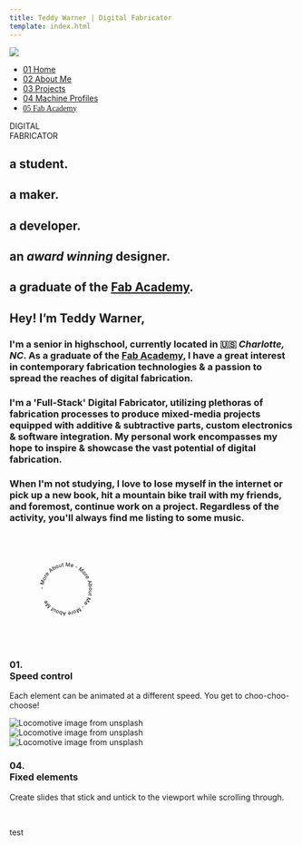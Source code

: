 ```yaml
---
title: Teddy Warner | Digital Fabricator
template: index.html
---
```


<link rel="stylesheet" href="../assets/css/test.css">

<script src="https://kit.fontawesome.com/79ff35ecec.js" crossorigin="anonymous"></script>
<script src="https://cdnjs.cloudflare.com/ajax/libs/jquery/3.3.1/jquery.min.js"></script>
<script src="https://cdn.jsdelivr.net/npm/typed.js@2.0.12"></script>
<script nomodule src="https://cdnjs.cloudflare.com/ajax/libs/babel-polyfill/7.6.0/polyfill.min.js" crossorigin="anonymous"></script>
<script nomodule src="https://polyfill.io/v3/polyfill.min.js?features=Object.assign%2CElement.prototype.append%2CNodeList.prototype.forEach%2CCustomEvent%2Csmoothscroll" crossorigin="anonymous"></script>
<script src="https://cdn.jsdelivr.net/npm/locomotive-scroll@4.1.4/dist/locomotive-scroll.min.js"></script>

<script src="../assets/js/test.js"></script> 

<img class="preloader" src="../images/index/loader.gif">
<div class="preloaderbg"></div>

<nav class="main-navigation">
    <ul>
      <li><a class="home" href="../"><span class="navnum">01</span> Home</a></li>
      <li><a class="about" href="http://teddywarner.com/About-Me/about/"><span class="navnum">02</span> About Me</a></li>
      <li><a class="proj" href="http://teddywarner.com/feed/"><span class="navnum">03</span> Projects</a></li>
      <li><a class="mach" href="http://teddywarner.com/Machine-Profiles/FusionPro48/"><span class="navnum">04</span> Machine Profiles</a></li>
      <li><a style="font-family: 'Fira Sans';" class="fab" href="https://fabacademy.org/2021/labs/charlotte/students/theodore-warner/"><span class="navnum">05</span> Fab Academy</a></li>
    </ul>
</nav>

<body>
<span class="main-content">
      <div data-scroll-container>
         <section data-scroll-section>
          <div class="c-section" data-scroll-section>
              <div id="scroll-direction">
                  <div class="c-direction-block_wrapper">
                      <div class="c-direction-block" id="direction">
                          <div class="c-direction-block_item -two">
                              <span id="toptitle" class="c-direction-block_item_inner" data-scroll data-scroll-direction="horizontal" data-scroll-speed="3" data-scroll-target="#direction">
                                  DIGITAL
                              </span>
                          </div>
                          <div class="c-direction-block_item -two">
                              <span id="toptitle" class="c-direction-block_item_inner" data-scroll data-scroll-direction="horizontal" data-scroll-speed="-3" data-scroll-target="#direction">
                                  FABRICATOR
                              </span>
                          </div>
                      </div>
                  </div>
              </div>
          </div>
        </section>
        <section class="introabt" data-scroll-section>
          <div class="o-layout_item">
            <div class="c-section" data-scroll data-scroll-speed="-3">
              <center>
                <img class="avatar">
              </center>
            </div>
          </div>
        </section>
        <section class="introabt" data-scroll-section>
          <div class="o-layout_item">
            <div class="c-speed-block" data-scroll data-scroll-speed="-3">
              <div id="typed-strings">
                <h2>a student.</h2>
                <h2>a maker.</h2>
                <h2>a developer.</h2>
                <h2>an <em>award winning</em> designer.</h2>
                <h2>a graduate of the <a href="https://fabacademy.org/">Fab Academy</a>.</h2>
              </div>
              <h2><b>Hey! I’m Teddy Warner,</b> <span id="typed"></span></h2>
              <h3>I'm a senior in highschool, currently located in <span style="margin:auto;">🇺🇸 </span> <em>Charlotte, NC</em>. As a graduate of the <a href="https://fabacademy.org/">Fab Academy</a>, I have a great interest in contemporary fabrication technologies & a passion to spread the reaches of digital fabrication.
              </h3> 
              <h3>I'm a 'Full-Stack' Digital Fabricator, utilizing plethoras of fabrication processes to produce mixed-media projects equipped with additive & subtractive parts, custom electronics & software integration. My personal work encompasses my hope to inspire & showcase the vast potential of digital fabrication.
              </h3>
              <h3>When I'm not studying, I love to lose myself in the internet or pick up a new book, hit a mountain bike trail with my friends, and foremost, continue work on a project. Regardless of the activity, you'll always find me listing to some music.
              </h3>
              <div id="abtmebttncontainer">
                <div id="circle">
                    <svg version="1.1" xmlns="http://www.w3.org/2000/svg" xmlns:xlink="http://www.w3.org/1999/xlink" x="0px" y="0px" width="200px" height="200px" viewBox="0 0 300 300" xml:space="preserve" class="textrev">
                        <defs>
                            <path id="circlePath" d=" M 150, 150 m -60, 0 a 60,60 0 0,1 120,0 a 60,60 0 0,1 -120,0 "/>
                        </defs>
                        <g>
                            <use xlink:href="#circlePath" fill="none"/>
                            <text>
                                <textPath fill="var(--md-default-fg-color)" xlink:href="#circlePath">- More About Me - More About Me - More About Me </textPath>
                            </text>
                        </g>
                        <a href="http://teddywarner.com/About-Me/about/" class="abtbtn" onmouseenter="leftrevon()" onmouseleave="leftrevoff()">
                          <circle fill="none" cx="150" cy="150" r="75"/>
                      </a>
                    </svg>
                </div>
              </div>
            </div>
          </div>
        </section>
          <section class="c-section" data-scroll-section>
                      <div class="o-layout_item u-2/5@from-medium">
                          <div class="c-section_infos -padding" data-scroll data-scroll-speed="-3" data-scroll-call="test">
                              <div class="c-section_infos_inner" data-scroll data-scroll-offset="200">
                                  <h3>
                                      01. <br>
                                      Speed control
                                  </h3>
                                  <div class="c-sections_infos_text u-text">
                                      <p>
                                          Each element can be animated at a different speed. You get to choo-choo-choose!
                                      </p>
                                  </div>
                              </div>
                          </div>
                      <div class="o-layout_item u-3/5@from-medium">
                          <div class="c-speed-block" data-scroll data-scroll-speed="-1">
                              <div class="o-image_wrapper" data-scroll data-scroll-call="dynamicBackground" data-scroll-repeat>
                                  <div class="o-image" data-scroll>
                                      <img class="c-speed-block_image" src="https://avatars.githubusercontent.com/u/48384497" alt="Locomotive image from unsplash">
                                  </div>
                              </div>
                          </div>
                      </div>
                  </div>
                      <div class="o-layout_item u-2/5@from-medium">
                          <div class="c-speed-block" data-scroll data-scroll-speed="2">
                              <div class="o-image_wrapper" data-scroll data-scroll-call="dynamicBackground" data-scroll-repeat>
                                  <div class="o-image" data-scroll data-scroll-speed="-1.5">
                                      <img class="c-speed-block_image" src="https://avatars.githubusercontent.com/u/48384497" alt="Locomotive image from unsplash">
                                  </div>
                              </div>
                          </div>
                      </div>
                      <div class="o-layout_item u-3/5@from-medium">
                          <div class="o-layout u-text-right">
                              <div class="o-layout_item u-1/2@from-medium">
                                  <div class="c-speed-block -margin" data-scroll data-scroll-speed="6">
                                      <div class="o-image_wrapper" data-scroll data-scroll-call="dynamicBackground" data-scroll-repeat>
                                          <div class="o-image" data-scroll data-scroll-delay="0.1" data-scroll-speed="-2">
                                              <img class="c-speed-block_image" src="https://avatars.githubusercontent.com/u/48384497" alt="Locomotive image from unsplash">
                                          </div>
                                      </div>
                                  </div>
                              </div>
                          </div>
                      </div>
          </section>
          <section class="c-section -fixed" data-scroll-section data-persistent>
              <div id="fixed-elements">
                  <div class="o-layout">
                      <div class="o-layout_item u-2/5@from-medium">
                          <div class="c-section_infos -padding" data-scroll data-scroll-sticky data-scroll-target="#fixed-elements">
                              <div class="c-section_infos_inner" data-scroll data-scroll-offset="200">
                                  <h3>
                                      04. <br>
                                      Fixed elements
                                  </h3>
                                  <div class="c-sections_infos_text u-text">
                                      <p>
                                          Create slides that stick and untick to the viewport while scrolling through.
                                      </p>
                                  </div>
                              </div>
                          </div>
                      </div>
                      <div class="o-layout_item u-3/5@from-medium">
                          <div class="c-fixed_wrapper" data-scroll data-scroll-call="dynamicBackground" data-scroll-repeat>
                              <div class="c-fixed_target" id="fixed-target"></div>
                              <div class="c-fixed" data-scroll data-scroll-sticky data-scroll-target="#fixed-target" style="background-image:url('https://avatars.githubusercontent.com/u/48384497')"></div>
                          </div>
                      </div>
                  </div>
              </div>
          </section>
          <section>
           </br>
            <p>test</p>
          </section>
      </div>
  </span> 
 <h1></h1>
</body>

<script>
  const scroller = new LocomotiveScroll({
    el: document.querySelector('[data-scroll-container]'),
    smooth: true
  });

	var typed = new Typed('#typed', {
	  stringsElement: '#typed-strings',
	  startDelay: 1000,
	  loop: true
	});
	var typed = new Typed('#typed2', {
	  stringsElement: '#typed-strings2',
	  startDelay: 1000,
	});
</script>